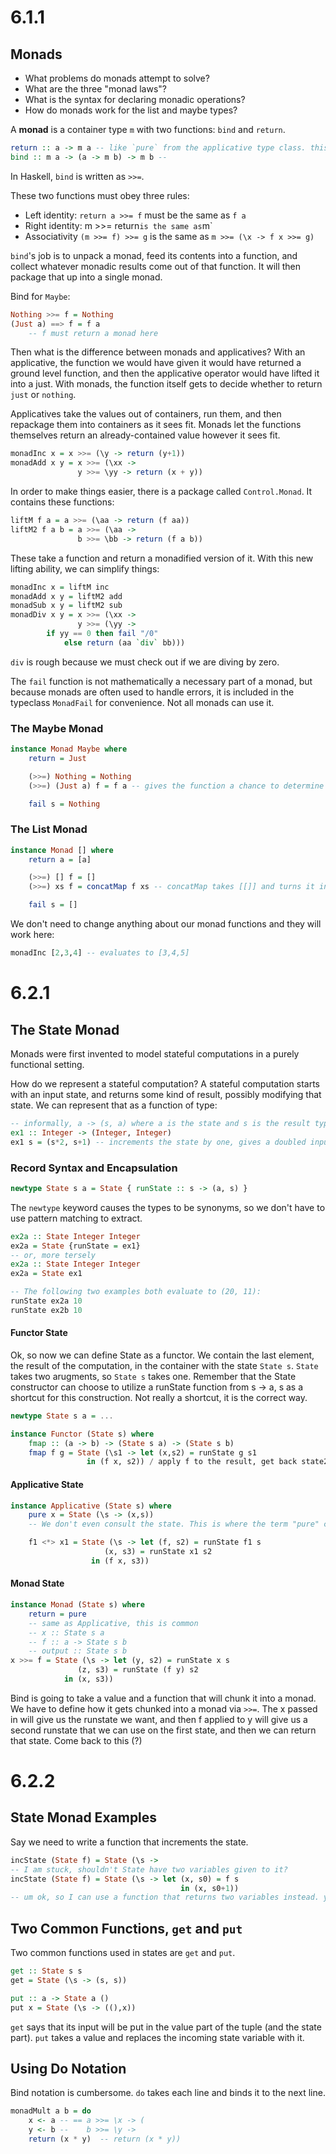 # 6.1.1
## Monads
* What problems do monads attempt to solve?
* What are the three "monad laws"?
* What is the syntax for declaring monadic operations?
* How do monads work for the list and maybe types?

A **monad** is a container type `m` with two functions: `bind` and `return`. 
```haskell
return :: a -> m a -- like `pure` from the applicative type class. this puts a value inside of a monad.
bind :: m a -> (a -> m b) -> m b -- 
```
In Haskell, `bind` is written as `>>=`. 

These two functions must obey three rules:
* Left identity: `return a >>= f` must be the same as `f a`
* Right identity: m >>= return` is the same as `m`
* Associativity `(m >>= f) >>= g` is the same as `m >>= (\x -> f x >>= g)`

`bind`'s job is to unpack a monad, feed its contents into a function, and collect whatever monadic results come out of that function. It will then package that up into a single monad. 

Bind for `Maybe`:
```haskell
Nothing >>= f = Nothing
(Just a) ==> f = f a
	-- f must return a monad here
```
Then what is the difference between monads and applicatives? With an applicative, the function we would have given it would have returned a ground level function, and then the applicative operator would have lifted it into a just. With monads, the function itself gets to decide whether to return `just` or `nothing`.

Applicatives take the values out of containers, run them, and then repackage them into containers as it sees fit. Monads let the functions themselves return an already-contained value however it sees fit. 

```haskell
monadInc x = x >>= (\y -> return (y+1))
monadAdd x y = x >>= (\xx -> 
               y >>= \yy -> return (x + y))
```

In order to make things easier, there is a package called `Control.Monad`. It contains these functions:
```haskell
liftM f a = a >>= (\aa -> return (f aa))
liftM2 f a b = a >>= (\aa -> 
               b >>= \bb -> return (f a b))
```

These take a function and return a monadified version of it. With this new lifting ability, we can simplify things:
```haskell
monadInc x = liftM inc
monadAdd x y = liftM2 add
monadSub x y = liftM2 sub
monadDiv x y = x >>= (\xx ->
               y >>= (\yy ->
		if yy == 0 then fail "/0"
			else return (aa `div` bb)))
```
`div` is rough because we must check out if we are diving by zero.

The `fail` function is not mathematically a necessary part of a monad, but because monads are often used to handle errors, it is included in the typeclass `MonadFail` for convenience. Not all monads can use it.

### The Maybe Monad
```haskell
instance Monad Maybe where
	return = Just

	(>>=) Nothing = Nothing
	(>>=) (Just a) f = f a -- gives the function a chance to determine what to return

	fail s = Nothing
```


### The List Monad

```haskell
instance Monad [] where
	return a = [a]

	(>>=) [] f = []
	(>>=) xs f = concatMap f xs -- concatMap takes [[]] and turns it into [], since f xs will be [[]]

	fail s = []
```

We don't need to change anything about our monad functions and they will work here:
```haskell
monadInc [2,3,4] -- evaluates to [3,4,5]
```


# 6.2.1
## The State Monad
Monads were first invented to model stateful computations in a purely functional setting. 

How do we represent a stateful computation? A stateful computation starts with an input state, and returns some kind of result, possibly modifying that state. We can represent that as a function of type:
```haskell
-- informally, a -> (s, a) where a is the state and s is the result type
ex1 :: Integer -> (Integer, Integer)
ex1 s = (s*2, s+1) -- increments the state by one, gives a doubled input as the result
```

### Record Syntax and Encapsulation
```haskell
newtype State s a = State { runState :: s -> (a, s) }
```
The `newtype` keyword causes the types to be synonyms, so we don't have to use pattern matching to extract.

```haskell
ex2a :: State Integer Integer
ex2a = State {runState = ex1}
-- or, more tersely
ex2a :: State Integer Integer
ex2a = State ex1

-- The following two examples both evaluate to (20, 11):
runState ex2a 10
runState ex2b 10
```

#### Functor State
Ok, so now we can define State as a functor. We contain the last element, the result of the computation, in the container with the state `State s`. `State` takes two arugments, so `State s` takes one. Remember that the State constructor can choose to utilize a runState function from s -> a, s as a shortcut for this construction. Not really a shortcut, it is the correct way. 
```haskell
newtype State s a = ...

instance Functor (State s) where
	fmap :: (a -> b) -> (State s a) -> (State s b)
	fmap f g = State (\s1 -> let (x,s2) = runState g s1
				 in (f x, s2)) / apply f to the result, get back state2, which is calculated by running the state compuation on it.
```

#### Applicative State

```haskell
instance Applicative (State s) where
	pure x = State (\s -> (x,s))
	-- We don't even consult the state. This is where the term "pure" comes from, the result is not contaminated by the state at all.

	f1 <*> x1 = State (\s -> let (f, s2) = runState f1 s
				     (x, s3) = runState x1 s2
				  in (f x, s3))
```

#### Monad State
```haskell 
instance Monad (State s) where
	return = pure
	-- same as Applicative, this is common
	-- x :: State s a 
	-- f :: a -> State s b
	-- output :: State s b
x >>= f = State (\s -> let (y, s2) = runState x s
			   (z, s3) = runState (f y) s2
			in (x, s3))
```
Bind is going to take a value and a function that will chunk it into a monad. We have to define how it gets chunked into a monad via `>>=`. The x passed in will give us the runstate we want, and then f applied to y will give us a second runstate that we can use on the first state, and then we can return that state.
Come back to this (?)

# 6.2.2
## State Monad Examples
Say we  need to write a function that increments the state. 
```haskell
incState (State f) = State (\s -> 
-- I am stuck, shouldn't State have two variables given to it?
incState (State f) = State (\s -> let (x, s0) = f s 
                                      in (x, s0+1))
-- um ok, so I can use a function that returns two variables instead. you can pattern match to get runState out I guess
```
## Two Common Functions, `get` and `put`
Two common functions used in states are `get` and `put`.

```haskell
get :: State s s
get = State (\s -> (s, s))

put :: a -> State a ()
put x = State (\s -> ((),x))
```

`get` says that its input will be put in the value part of the tuple (and the state part). `put` takes a value and replaces the incoming state variable with it.


## Using Do Notation
Bind notation is cumbersome. `do` takes each line and binds it to the next line. 
```haskell
monadMult a b = do
	x <- a -- == a >>= \x -> (
	y <- b --    b >>= \y ->
	return (x * y)  -- return (x * y))
```

